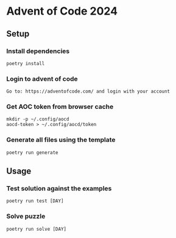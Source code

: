 # Advent of Code 2024

## Setup

### Install dependencies
    
    poetry install

### Login to advent of code

    Go to: https://adventofcode.com/ and login with your account

### Get AOC token from browser cache

    mkdir -p ~/.config/aocd
    aocd-token > ~/.config/aocd/token

### Generate all files using the template

    poetry run generate

## Usage

### Test solution against the examples

    poetry run test [DAY]

### Solve puzzle

    poetry run solve [DAY]


